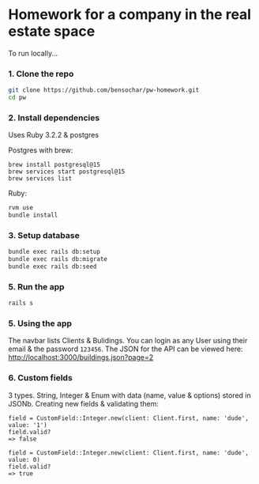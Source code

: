 # Homework for a company in the real estate space

To run locally...

### 1. Clone the repo

```bash
git clone https://github.com/bensochar/pw-homework.git
cd pw
```

### 2. Install dependencies

Uses Ruby 3.2.2 & postgres

Postgres with brew:

```
brew install postgresql@15
brew services start postgresql@15
brew services list
```

Ruby:

```bash
rvm use
bundle install
```

### 3. Setup database

```bash
bundle exec rails db:setup
bundle exec rails db:migrate
bundle exec rails db:seed
```

### 5. Run the app

```bash
rails s
```

### 5. Using the app

The navbar lists Clients & Bulidings. You can login as any User using their email & the password `123456`. The JSON for the API can be viewed here: [http://localhost:3000/buildings.json?page=2](http://localhost:3000/buildings.json?page=2)

### 6. Custom fields

3 types. String, Integer & Enum with data (name, value & options) stored in JSONb. Creating new fields & validating them:

```
field = CustomField::Integer.new(client: Client.first, name: 'dude', value: '1')
field.valid?
=> false
```

```
field = CustomField::Integer.new(client: Client.first, name: 'dude', value: 0)
field.valid?
=> true
```
